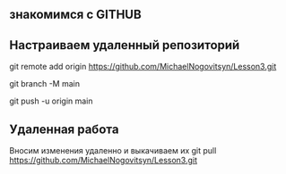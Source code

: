 ## знакомимся с GITHUB
## Настраиваем удаленный репозиторий
git remote add origin https://github.com/MichaelNogovitsyn/Lesson3.git

git branch -M main

git push -u origin main

##  Удаленная работа
Вносим изменения удаленно и выкачиваем их
git pull https://github.com/MichaelNogovitsyn/Lesson3.git
